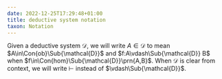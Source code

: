 ```yaml
---
date: 2022-12-25T17:29:48+01:00
title: deductive system notation
taxon: Notation
---
```


Given a deductive system $\mathcal{D}$, we will write $A\in\mathcal{D}$ to
mean $A\in\Con{ob}\Sub{\mathcal{D}}$ and $f:A\vdash\Sub{\mathcal{D}} B$ when
$f\in\Con{hom}\Sub{\mathcal{D}}\prn{A,B}$. When $\mathcal{D}$ is clear from
context, we will write $\vdash$ instead of $\vdash\Sub{\mathcal{D}}$.
